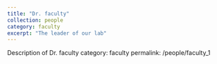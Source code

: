 ```yaml
---
title: "Dr. faculty"
collection: people
category: faculty
excerpt: "The leader of our lab"
---
```


Description of Dr. faculty
category: faculty
permalink: /people/faculty_1